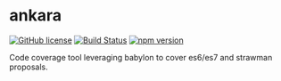 # ankara

[![GitHub license](https://img.shields.io/github/license/KnisterPeter/ankara.svg)](https://github.com/KnisterPeter/ankara)
[![Build Status](https://api.travis-ci.org/KnisterPeter/ankara.svg)](https://travis-ci.org/KnisterPeter/ankara)
[![npm version](https://img.shields.io/npm/v/ankara-coverage.svg)](https://www.npmjs.com/package/ankara-coverage)

Code coverage tool leveraging babylon to cover es6/es7 and strawman proposals.
